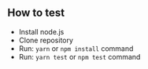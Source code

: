 ## How to test
- Install node.js
- Clone repository
- Run: `yarn` or `npm install` command
- Run: `yarn test` or `npm test` command
